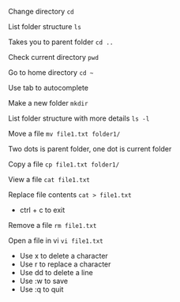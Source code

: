 Change directory
`cd`

List folder structure
`ls`

Takes you to parent folder
`cd ..`

Check current directory
`pwd`

Go to home directory
`cd ~`

Use tab to autocomplete

Make a new folder
`mkdir`

List folder structure with more details
`ls -l`

Move a file
`mv file1.txt folder1/`

Two dots is parent folder, one dot is current folder

Copy a file
`cp file1.txt folder1/`

View a file
`cat file1.txt`

Replace file contents
`cat > file1.txt`
- ctrl + c to exit

Remove a file
`rm file1.txt`

Open a file in vi
`vi file1.txt`
- Use x to delete a character
- Use r to replace a character
- Use dd to delete a line
- Use :w to save
- Use :q to quit

